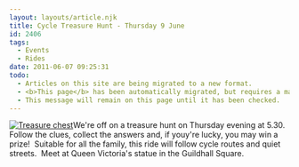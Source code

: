 ```yaml
---
layout: layouts/article.njk
title: Cycle Treasure Hunt - Thursday 9 June
id: 2406
tags:
  - Events
  - Rides
date: 2011-06-07 09:25:31
todo:
  - Articles on this site are being migrated to a new format.
  - <b>This page</b> has been automatically migrated, but requires a manual check-&amp;-tune to ensure the format and links all work as expected.
  - This message will remain on this page until it has been checked.
---
```


[![Treasure chest](http://www.pompeybug.co.uk/wp-content/uploads/2011/06/treasure-chest-285x300.jpg "Treasure chest")](http://www.pompeybug.co.uk/wp-content/uploads/2011/06/treasure-chest.jpg)We're off on a treasure hunt on Thursday evening at 5.30\. Follow the clues, collect the answers and, if youy're lucky, you may win a prize!  Suitable for all the family, this ride will follow cycle routes and quiet streets.  Meet at Queen Victoria's statue in the Guildhall Square.